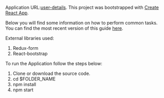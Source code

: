 Application URL:[user-details](https://calm-brushlands-79674.herokuapp.com/).
This project was bootstrapped with [Create React App](https://github.com/facebookincubator/create-react-app).

Below you will find some information on how to perform common tasks.<br>
You can find the most recent version of this guide [here](https://github.com/facebookincubator/create-react-app/blob/master/packages/react-scripts/template/README.md).

External libraries used:
1. Redux-form
2. React-bootstrap

To run the Application follow the steps below:
1. Clone or download the source code.
2. cd $FOLDER_NAME
3. npm install
4. npm start

